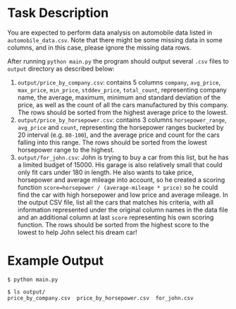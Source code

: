 # Task Description

You are expected to perform data analysis on automobile data listed in `automobile_data.csv`. Note that there might be some missing data in some columns, and in this case, please ignore the missing data rows.

After running `python main.py` the program should output several `.csv` files to `output` directory as described below:

1. `output/price_by_company.csv`: contains 5 columns `company`, `avg_price`, `max_price`, `min_price`, `stddev_price`, `total_count`, representing company name, the average, maximum, minimum and standard deviation of the price, as well as the count of all the cars manufactured by this company. The rows should be sorted from the highest average price to the lowest.
2. `output/price_by_horsepower.csv`: contains 3 columns `horsepower_range`, `avg_price` and `count`, representing the horsepower ranges bucketed by 20 interval (e.g. `80-100`), and the average price and count for the cars falling into this range. The rows should be sorted from the lowest horsepower range to the highest.
3. `output/for_john.csv`: John is trying to buy a car from this list, but he has a limited budget of 15000. His garage is also relatively small that could only fit cars under 180 in length. He also wants to take price, horsepower and average mileage into account, so he created a scoring function `score=horsepower / (average-mileage * price)` so he could find the car with high horsepower and low price and average mileage. In the output CSV file, list all the cars that matches his criteria, with all information represented under the original column names in the data file and an additional column at last `score` representing his own scoring function. The rows should be sorted from the highest score to the lowest to help John select his dream car!

# Example Output

```
$ python main.py

$ ls output/
price_by_company.csv  price_by_horsepower.csv  for_john.csv

```